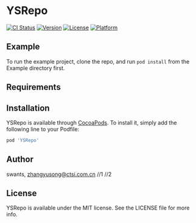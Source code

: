 # YSRepo

[![CI Status](https://img.shields.io/travis/swants/YSRepo.svg?style=flat)](https://travis-ci.org/swants/YSRepo)
[![Version](https://img.shields.io/cocoapods/v/YSRepo.svg?style=flat)](https://cocoapods.org/pods/YSRepo)
[![License](https://img.shields.io/cocoapods/l/YSRepo.svg?style=flat)](https://cocoapods.org/pods/YSRepo)
[![Platform](https://img.shields.io/cocoapods/p/YSRepo.svg?style=flat)](https://cocoapods.org/pods/YSRepo)

## Example

To run the example project, clone the repo, and run `pod install` from the Example directory first.

## Requirements

## Installation

YSRepo is available through [CocoaPods](https://cocoapods.org). To install
it, simply add the following line to your Podfile:

```ruby
pod 'YSRepo'
```

## Author

swants, zhangyusong@ctsi.com.cn
//1
//2
## License

YSRepo is available under the MIT license. See the LICENSE file for more info.
